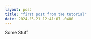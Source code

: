 ```yaml
---
layout: post
title: "first post from the tutorial"
date: 2024-05-21 12:41:07 -0400
---
```


Some Stuff